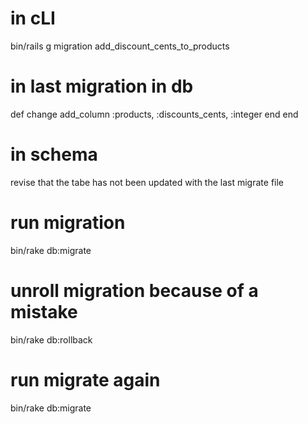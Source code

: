 # in cLI
bin/rails g migration add_discount_cents_to_products

# in last migration in db
def change
  add_column :products, :discounts_cents, :integer
  end
end

# in schema
revise that the tabe has not been updated with the last migrate file

# run migration
bin/rake db:migrate

# unroll migration because of a mistake
bin/rake db:rollback

# run migrate again
bin/rake db:migrate

